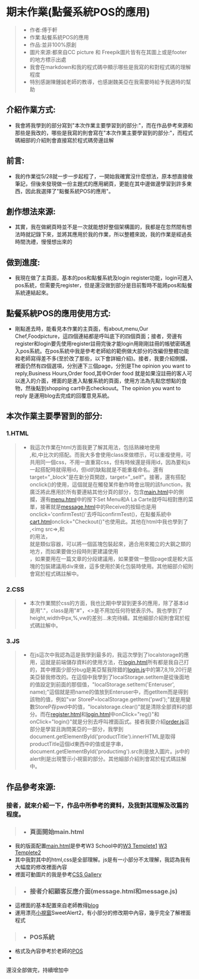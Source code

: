 # 期末作業(點餐系統POS的應用)
>* 作者:傅于軒
>* 作業:點餐系統POS的應用
>* 作品:並非100%原創
>* 圖片來源:都來自CC picture 和 Freepik圖片皆有在其圖上或是footer 的地方標示出處
>* 我會在markdown和我的程式碼中顯示哪些是我寫的和對程式碼的理解程度
>* 特別感謝陳鍾誠老師的教導，也感謝魏美亞在我需要時給予我適時的幫助
## 介紹作業方式:
* 我會將我學到的部分寫到"本次作業主要學習到的部分:"，而在作品參考來源和那些是我改的，哪些是我寫的則會寫在"本次作業主要學習到的部分:"，而程式碼細部的介紹則會直接寫於程式碼旁邊註解
## 前言:
* 我的作業從5/28就一步一步起程了，一開始我確實沒什麼想法，原本想直接做筆記，但後來發現做一份主題式的應用網頁，更能在其中邊做邊學習到許多東西，因此我選擇了"點餐系統POS的應用"。
## 創作想法來源:
* 其實，我在做網頁時並不是一次就能想好整個架構圖的，我都是在忽然間有想法時就記錄下來，並將其應用於我的作業，所以整體來說，我的作業是經過長時間洗禮，慢慢想出來的
## 做到進度:
* 我現在做了主頁面，基本的pos和點餐系統及login register功能，login可進入pos系統，但需要先register，但是還沒做到部分是目前暫時不能將pos和點餐系統連結起來。
## 點餐系統POS的應用使用方式:
* 剛點進去時，能看見本作業的主頁面，有about,menu,Our Chef,Foodpicture，這四個連結都是呼叫底下的四個頁面；接者，旁邊有register和login要先使用register註冊完後才能login用剛剛註冊的帳號密碼進入pos系統。在pos系統中我是參考老師給的範例做大部分的改編但整體功能和老師寫得差不多(至於改了那些，以下會詳細介紹)。接者，我要介紹側攔，裡面仍然有四個選項，分別連下三個page，分別是The opinion you want to reply,Business Hours,Order food,其中Order food 就是如果沒註冊的客人可以進入的介面，裡面的是進入點餐系統的頁面，使用方法為先點您想點的食物，然後點到shopping cart中去checkouut。The opinion you want to reply 是運用blog去完成的回覆意見系統。
## 本次作業主要學習到的部分:
### 1.HTML
>* 我這次作業在html方面我更了解其用法，包括熟練地使用<div>,和<id>,<class>中比次的搭配。而我大多會使用class來做標示，可以重複使用，可共用同一個css，不用一直重寫css，但有時候還是得用id，因為要和js一起搭配時就得用id，但id的缺點就是不能重複命名。還有target="_block"是在新分頁開啟，target="_self"。接著，還有搭配onclick()的使用，這個就是在觸發某件動作時會出現的該function，我廣泛將此應用於所有要連結其他分頁的部分，包含[main.html](main.html)中的側攔，還有[menu.html](menu.html)中的按下Set Menu和A La Carte就呼叫相對應的菜單，接著就是[message.html](message.html)中的Receive的按鈕也是用onclick='confirmTest()'去呼叫confirmTest()，在點餐系統中[cart.html](cart.html)onclick="Checkout()"也使用此。其他在html中我也學到了<footer>,<img src=>,和<section>的用法，<section>就是類似容器，可以將一個區塊包裝起來，適合用來獨立的大鋼之類的地方，而如果要做分段時則更建議使用 <article>，如果要用在一篇文章的分段建議用，如果要做一整個page或是較大區塊的包裝建議用div來做，這多使用於美化包裝時使用。其他細部介紹則會寫於程式碼註解中。
### 2.CSS
>* 本次作業關於css的方面，我也比期中學習到更多的應用，除了基本id是用"."，class是用"#"，<>是不用加任何符號表示外。我也學到了height,width中px,%,vw的差別...未完待續。其他細部介紹則會寫於程式碼註解中。
### 3.JS
>* 在js這次中我認為這是我學到最多的，我這次學到了localstorage的應用，這就是前端儲存資料的使用方法，在[login.html](login.html)所有都是我自己打的，其中裡面少部分bug是美亞幫我除錯的[login.js](login.js)中的第7,8,19,20行是美亞替我修改的。在這個中我學到了localStorage.setItem是從後面地的值設定到前面的那個值，"localStorage.setItem('Enteruser', name);"這個就是把name的值放到Enteruser中，而getItem而是得到該物的值，例如"var StoreP=localStorage.getItem('pwd');"就是用變數StoreP存pwd中的值，"localstorage.clear()"就是清除全部資料的部分。而在[register.html](register.html)和[login.html](login.html)中onClick="reg()"和onClick="login()"就是分別去呼叫裡面函式。接者我要介紹[order.js](order.js)這部分是學習且詢問美亞的一部分，我學到document.getElementById('productTitle').innerHTML是取得productTitle這個id東西中的值或是字串，document.getElementById('productimg').src則是放入圖片。js中的alert則是出現警示小視窗的部分。其他細部介紹則會寫於程式碼註解中。
## 作品參考來源:
### 接者，就來介紹一下，作品中所參考的資料，及我對其理解及改篇的程度。
> * <h3>頁面開始main.html</h3>

* 我的版面配置[main.html](main.html)是參考W3 School中的[W3 Templete1](https://www.w3schools.com/w3css/tryit.asp?filename=tryw3css_templates_gourmet_catering&stacked=h)
 [W3 Templete2](https://www.w3schools.com/w3css/tryit.asp?filename=tryw3css_templates_food_blog&stacked=h)
* 其中我對其中的html,css是全部理解。js是有一小部分不太理解，我認為我有大幅度的修改裡面內容
* 裡面可動圖片的我是參考[CSS Gallery](https://codepen.io/heyDante/pen/bxEYOw)

  
> * <h3> 接者介紹顧客反應介面(message.html和message.js)</h3>

* 這裡面的基本配置來自老師教得[blog](https://ccccourse.github.io/wp/code/08-app2/blog/vanillaBlog.html?fbclid=IwAR3B366-aytjcL6UqLVouj7tysDSKywOJQ97w7fg1uwG4ZvYf6o1E19cYoI#/list/)
* 運用漂亮[小視窗](http://mishengqiang.com/sweetalert2/)SweetAlert2，有小部分的修改期中內容，幾乎完全了解裡面程式

  
> * <h3>POS系統</h3>
* 格式及內容參考於老師的[POS](https://github.com/ccccourse/wp/tree/master/code/08-app2/pos/06-report?fbclid=IwAR3OGvU4br40LjEhdYWScWcm2nEbxluvgHqN24fyIFPtAVYTpL7dOiEk4VU)
* 
  
<p>還沒全部做完，持續增加中</p>
 
 
